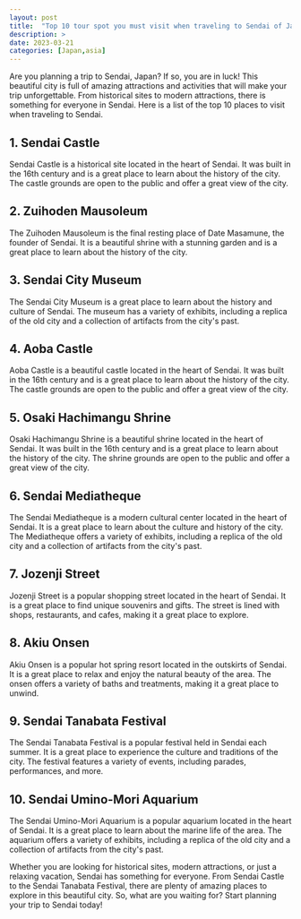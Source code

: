 ```yaml
---
layout: post
title:  "Top 10 tour spot you must visit when traveling to Sendai of Japan"
description: >
date: 2023-03-21
categories: [Japan,asia]
---
```


Are you planning a trip to Sendai, Japan? If so, you are in luck! This beautiful city is full of amazing attractions and activities that will make your trip unforgettable. From historical sites to modern attractions, there is something for everyone in Sendai. Here is a list of the top 10 places to visit when traveling to Sendai.

## 1. Sendai Castle 

Sendai Castle is a historical site located in the heart of Sendai. It was built in the 16th century and is a great place to learn about the history of the city. The castle grounds are open to the public and offer a great view of the city. 

## 2. Zuihoden Mausoleum 

The Zuihoden Mausoleum is the final resting place of Date Masamune, the founder of Sendai. It is a beautiful shrine with a stunning garden and is a great place to learn about the history of the city. 

## 3. Sendai City Museum 

The Sendai City Museum is a great place to learn about the history and culture of Sendai. The museum has a variety of exhibits, including a replica of the old city and a collection of artifacts from the city's past. 

## 4. Aoba Castle 

Aoba Castle is a beautiful castle located in the heart of Sendai. It was built in the 16th century and is a great place to learn about the history of the city. The castle grounds are open to the public and offer a great view of the city. 

## 5. Osaki Hachimangu Shrine 

Osaki Hachimangu Shrine is a beautiful shrine located in the heart of Sendai. It was built in the 16th century and is a great place to learn about the history of the city. The shrine grounds are open to the public and offer a great view of the city. 

## 6. Sendai Mediatheque 

The Sendai Mediatheque is a modern cultural center located in the heart of Sendai. It is a great place to learn about the culture and history of the city. The Mediatheque offers a variety of exhibits, including a replica of the old city and a collection of artifacts from the city's past. 

## 7. Jozenji Street 

Jozenji Street is a popular shopping street located in the heart of Sendai. It is a great place to find unique souvenirs and gifts. The street is lined with shops, restaurants, and cafes, making it a great place to explore. 

## 8. Akiu Onsen 

Akiu Onsen is a popular hot spring resort located in the outskirts of Sendai. It is a great place to relax and enjoy the natural beauty of the area. The onsen offers a variety of baths and treatments, making it a great place to unwind. 

## 9. Sendai Tanabata Festival 

The Sendai Tanabata Festival is a popular festival held in Sendai each summer. It is a great place to experience the culture and traditions of the city. The festival features a variety of events, including parades, performances, and more. 

## 10. Sendai Umino-Mori Aquarium 

The Sendai Umino-Mori Aquarium is a popular aquarium located in the heart of Sendai. It is a great place to learn about the marine life of the area. The aquarium offers a variety of exhibits, including a replica of the old city and a collection of artifacts from the city's past. 

Whether you are looking for historical sites, modern attractions, or just a relaxing vacation, Sendai has something for everyone. From Sendai Castle to the Sendai Tanabata Festival, there are plenty of amazing places to explore in this beautiful city. So, what are you waiting for? Start planning your trip to Sendai today!